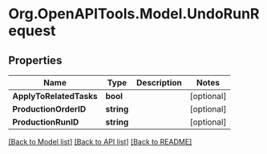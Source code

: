 # Org.OpenAPITools.Model.UndoRunRequest

## Properties

Name | Type | Description | Notes
------------ | ------------- | ------------- | -------------
**ApplyToRelatedTasks** | **bool** |  | [optional] 
**ProductionOrderID** | **string** |  | [optional] 
**ProductionRunID** | **string** |  | [optional] 

[[Back to Model list]](../README.md#documentation-for-models) [[Back to API list]](../README.md#documentation-for-api-endpoints) [[Back to README]](../README.md)

